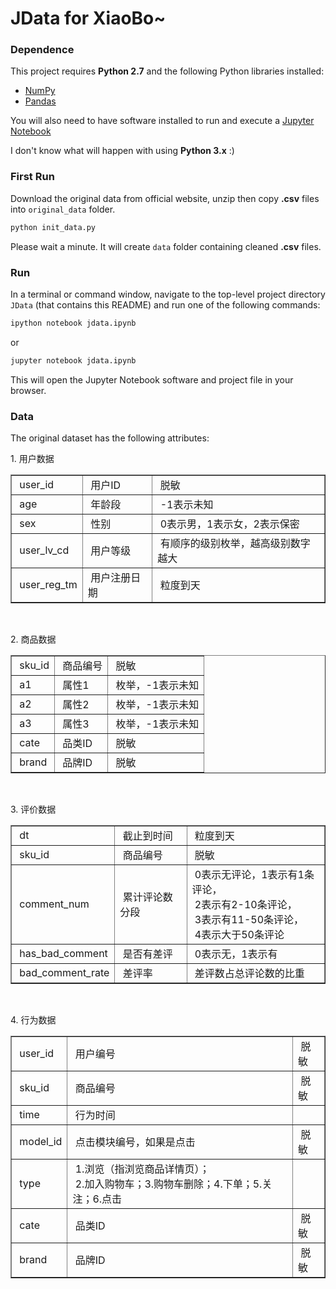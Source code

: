 # JData for XiaoBo~

### Dependence

This project requires **Python 2.7** and the following Python libraries installed:

- [NumPy](http://www.numpy.org/)
- [Pandas](http://pandas.pydata.org)

You will also need to have software installed to run and execute a [Jupyter Notebook](http://ipython.org/notebook.html)

I don't know what will happen with using **Python 3.x** :)

### First Run

Download the original data from official website, unzip then copy **.csv** files into `original_data` folder.

```bash
python init_data.py
```

Please wait a minute. It will create `data` folder containing cleaned **.csv** files.

### Run

In a terminal or command window, navigate to the top-level project directory `JData` (that contains this README) and run one of the following commands:

```bash
ipython notebook jdata.ipynb
```

or
```bash
jupyter notebook jdata.ipynb
```

This will open the Jupyter Notebook software and project file in your browser.

### Data

The original dataset has the following attributes:

<p>1. 用户数据</p><table class="" border="1"><tbody><tr><td>&nbsp;user_id</td><td>&nbsp;用户<span lang="EN-US">ID</span></td><td>&nbsp;脱敏</td></tr><tr><td>&nbsp;age</td><td>&nbsp;年龄段</td><td>&nbsp;-1表示未知</td></tr><tr><td>&nbsp;sex</td><td>&nbsp;性别</td><td>&nbsp;0表示男，1表示女，2表示保密<br></td></tr><tr><td>&nbsp;user_lv_cd</td><td>&nbsp;用户等级</td><td>&nbsp;有顺序的级别枚举，越高级别数字越大</td></tr><tr><td>&nbsp;user_reg_tm</td><td>&nbsp;用户注册日期</td><td>&nbsp;粒度到天</td></tr></tbody></table><p><br></p><p>2. 商品数据</p><table class="" border="1"><tbody><tr><td>&nbsp;sku_id</td><td>&nbsp;商品编号</td><td>&nbsp;脱敏</td></tr><tr><td>&nbsp;a1</td><td>&nbsp;属性<span lang="EN-US">1</span></td><td>&nbsp;枚举，<span lang="EN-US">-1</span>表示未知</td></tr><tr><td>&nbsp;a2</td><td>&nbsp;属性2</td><td>&nbsp;枚举，<span lang="EN-US">-1</span>表示未知</td></tr><tr><td>&nbsp;a3</td><td>&nbsp;属性3</td><td>&nbsp;枚举，<span lang="EN-US">-1</span>表示未知</td></tr><tr><td>&nbsp;cate</td><td>&nbsp;品类<span lang="EN-US">ID</span></td><td>&nbsp;脱敏</td></tr><tr><td>&nbsp;brand</td><td>&nbsp;品牌<span lang="EN-US">ID</span></td><td>&nbsp;脱敏</td></tr></tbody></table><p><br></p><p>3. 评价数据</p><table class="" border="1"><tbody><tr><td>&nbsp;dt</td><td>&nbsp;截止到时间</td><td>&nbsp;粒度到天</td></tr><tr><td>&nbsp;sku_id</td><td>&nbsp;商品编号</td><td>&nbsp;脱敏</td></tr><tr><td>&nbsp;comment_num</td><td>&nbsp;累计评论数分段</td><td>&nbsp;0表示无评论，1表示有1条评论，<br>&nbsp;2表示有2-10条评论，<br>&nbsp;3表示有11-50条评论，<br>&nbsp;4表示大于50条评论<br></td></tr><tr><td>&nbsp;has_bad_comment</td><td>&nbsp;是否有差评</td><td>&nbsp;0表示无，1表示有<br></td></tr><tr><td>&nbsp;bad_comment_rate</td><td>&nbsp;差评率</td><td>&nbsp;差评数占总评论数的比重</td></tr></tbody></table><p><br></p><p>4. 行为数据</p><table class="" border="1"><tbody><tr><td>&nbsp;user_id</td><td>&nbsp;用户编号</td><td>&nbsp;脱敏</td></tr><tr><td>&nbsp;sku_id</td><td>&nbsp;商品编号</td><td>&nbsp;脱敏</td></tr><tr><td>&nbsp;time</td><td>&nbsp;行为时间</td><td>&nbsp;</td></tr><tr><td>&nbsp;model_id</td><td>&nbsp;点击模块编号，如果是点击</td><td>&nbsp;脱敏</td></tr><tr><td>&nbsp;type</td><td>&nbsp;1.浏览（指浏览商品详情页）；<br>&nbsp;2.加入购物车；3.购物车删除；4.下单；5.关注；6.点击<br></td><td>&nbsp;</td></tr><tr><td>&nbsp;cate</td><td>&nbsp;品类<span lang="EN-US">ID</span></td><td>&nbsp;脱敏</td></tr><tr><td>&nbsp;brand</td><td>&nbsp;品牌<span lang="EN-US">ID</span></td><td>&nbsp;脱敏</td></tr></tbody></table>
